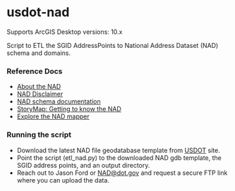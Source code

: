 usdot-nad
=========
Supports ArcGIS Desktop versions: 10.x

Script to ETL the SGID AddressPoints to National Address Dataset (NAD) schema and domains.

### Reference Docs
- [About the NAD](https://www.transportation.gov/gis/national-address-database)
- [NAD Disclaimer](https://www.transportation.gov/mission/open/gis/national-address-database/national-address-database-nad-disclaimer)
- [NAD schema documentation](https://www.transportation.gov/gis/nad/nad-schema)
- [StoryMap: Getting to know the NAD](https://storymaps.arcgis.com/stories/9490f773f65d4c6aa8b79facc528a661)
- [Explore the NAD mapper](https://usdot.maps.arcgis.com/apps/mapviewer/index.html?webmap=5dace4a598d343809327473c68b311ff)

### Running the script
- Download the latest NAD file geodatabase template from [USDOT](https://www.transportation.gov/mission/open/gis/national-address-database/national-address-database-nad-disclaimer) site.
- Point the script (etl_nad.py) to the downloaded NAD gdb template, the SGID address points, and an output directory.
- Reach out to Jason Ford or NAD@dot.gov and request a secure FTP link where you can upload the data.
